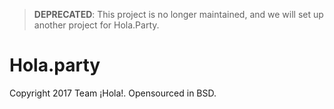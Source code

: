> **DEPRECATED**: This project is no longer maintained, and we will set up another project for Hola.Party.

# Hola.party

Copyright 2017 Team ¡Hola!. Opensourced in BSD.
